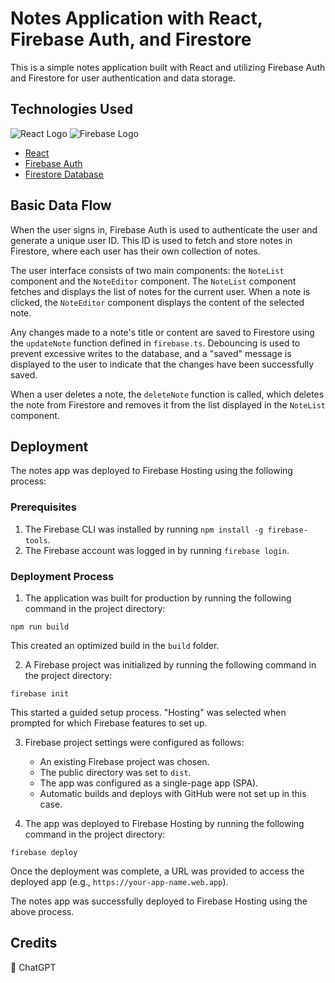 # Notes Application with React, Firebase Auth, and Firestore

This is a simple notes application built with React and utilizing Firebase Auth and Firestore for user authentication and data storage.

## Technologies Used

![React Logo](https://img.shields.io/badge/-React-61DAFB?style=flat-square&logo=React&logoColor=white)
![Firebase Logo](https://img.shields.io/badge/-Firebase-FFCA28?style=flat-square&logo=Firebase&logoColor=white)

- [React](https://reactjs.org/)
- [Firebase Auth](https://firebase.google.com/products/auth)
- [Firestore Database](https://firebase.google.com/products/firestore)

## Basic Data Flow

When the user signs in, Firebase Auth is used to authenticate the user and generate a unique user ID. This ID is used to fetch and store notes in Firestore, where each user has their own collection of notes. 

The user interface consists of two main components: the `NoteList` component and the `NoteEditor` component. The `NoteList` component fetches and displays the list of notes for the current user. When a note is clicked, the `NoteEditor` component displays the content of the selected note.

Any changes made to a note's title or content are saved to Firestore using the `updateNote` function defined in `firebase.ts`. Debouncing is used to prevent excessive writes to the database, and a "saved" message is displayed to the user to indicate that the changes have been successfully saved.

When a user deletes a note, the `deleteNote` function is called, which deletes the note from Firestore and removes it from the list displayed in the `NoteList` component.

## Deployment

The notes app was deployed to Firebase Hosting using the following process:

### Prerequisites

1. The Firebase CLI was installed by running `npm install -g firebase-tools`.
2. The Firebase account was logged in by running `firebase login`.

### Deployment Process

1. The application was built for production by running the following command in the project directory:

```
npm run build
```

This created an optimized build in the `build` folder.

2. A Firebase project was initialized by running the following command in the project directory:

```
firebase init
```

This started a guided setup process. "Hosting" was selected when prompted for which Firebase features to set up.

3. Firebase project settings were configured as follows:
   - An existing Firebase project was chosen.
   - The public directory was set to `dist`.
   - The app was configured as a single-page app (SPA).
   - Automatic builds and deploys with GitHub were not set up in this case.

4. The app was deployed to Firebase Hosting by running the following command in the project directory:

```
firebase deploy
```

Once the deployment was complete, a URL was provided to access the deployed app (e.g., `https://your-app-name.web.app`).

The notes app was successfully deployed to Firebase Hosting using the above process.

## Credits

🤖 ChatGPT
